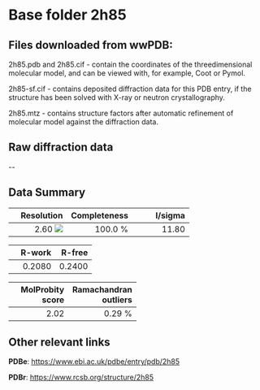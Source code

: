 # Base folder 2h85

## Files downloaded from wwPDB:

2h85.pdb and 2h85.cif - contain the coordinates of the threedimensional molecular model, and can be viewed with, for example, Coot or Pymol.

2h85-sf.cif - contains deposited diffraction data for this PDB entry, if the structure has been solved with X-ray or neutron crystallography.

2h85.mtz - contains structure factors after automatic refinement of molecular model against the diffraction data.

## Raw diffraction data

--<br> 

## Data Summary
|   | Resolution | Completeness| I/sigma |
|---|-------------:|----------------:|--------------:|
|   |2.60 ![](https://github.com/thorn-lab/coronavirus_structural_task_force/blob/master/outreach/ang.svg)|100.0 %|<img width=50/>11.80|

|   | **R-work**| **R-free**   
|---|-------------:|----------------:|           
||0.2080|0.2400|

|   |**MolProbity<br>score**| **Ramachandran<br>outliers** 
|---|-------------:|----------------:|
||2.02|0.29 %|

## Other relevant links 
**PDBe**:  https://www.ebi.ac.uk/pdbe/entry/pdb/2h85
 
**PDBr**: https://www.rcsb.org/structure/2h85 

